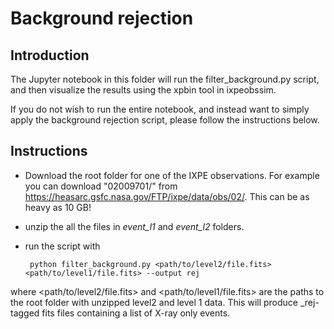 # Background rejection

Introduction
------------

The Jupyter notebook in this folder will run the filter_background.py script, and then visualize the results using the xpbin tool in ixpeobssim. 

If you do not wish to run the entire notebook, and instead want to simply apply the background rejection script, please follow the instructions below. 

Instructions
------------

- Download the root folder for one of the IXPE observations. For example you can download "02009701/" from https://heasarc.gsfc.nasa.gov/FTP/ixpe/data/obs/02/. This can be as heavy as 10 GB!

- unzip the all the files in *event_l1* and *event_l2* folders.
- run the script with

       python filter_background.py <path/to/level2/file.fits> <path/to/level1/file.fits> --output rej
  
where <path/to/level2/file.fits> and <path/to/level1/file.fits> are the paths to the root folder with unzipped level2 and level 1 data. This will produce _rej-tagged fits files containing a list of X-ray only events.



    
